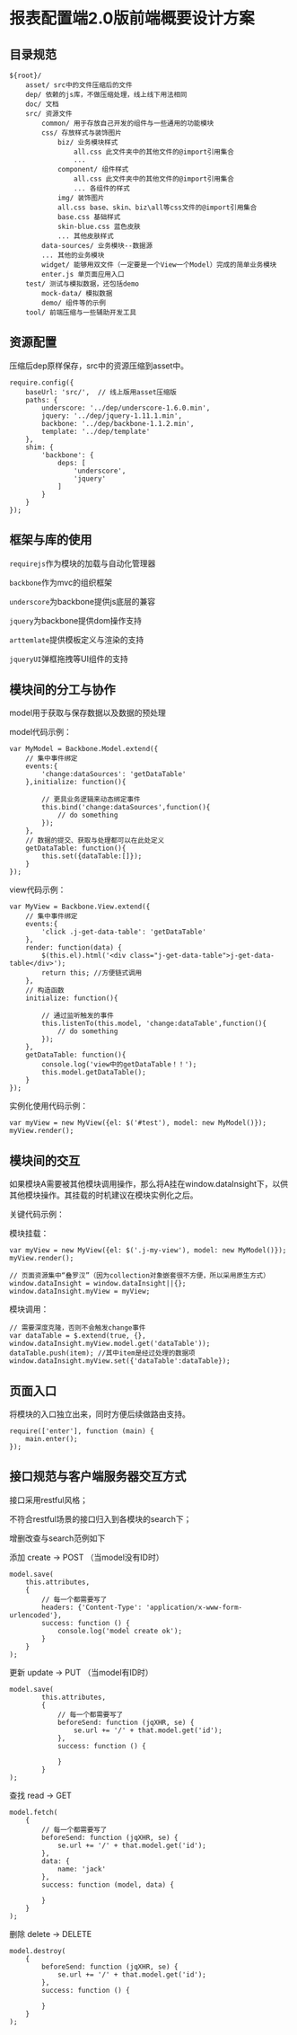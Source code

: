 # 报表配置端2.0版前端概要设计方案

## 目录规范

    ${root}/
        asset/ src中的文件压缩后的文件
        dep/ 依赖的js库，不做压缩处理，线上线下用法相同
        doc/ 文档
        src/ 资源文件
            common/ 用于存放自己开发的组件与一些通用的功能模块
            css/ 存放样式与装饰图片
                biz/ 业务模块样式
                    all.css 此文件夹中的其他文件的@import引用集合
                    ...
                component/ 组件样式
                    all.css 此文件夹中的其他文件的@import引用集合
                    ... 各组件的样式
                img/ 装饰图片
                all.css base、skin、biz\all等css文件的@import引用集合
                base.css 基础样式
                skin-blue.css 蓝色皮肤
                ... 其他皮肤样式
            data-sources/ 业务模块--数据源
            ... 其他的业务模块
            widget/ 能够用双文件（一定要是一个View一个Model）完成的简单业务模块
            enter.js 单页面应用入口
        test/ 测试与模拟数据，还包括demo
            mock-data/ 模拟数据
            demo/ 组件等的示例
        tool/ 前端压缩与一些辅助开发工具

## 资源配置

压缩后dep原样保存，src中的资源压缩到asset中。
	
	require.config({
        baseUrl: 'src/',  // 线上版用asset压缩版
        paths: {
            underscore: '../dep/underscore-1.6.0.min',
            jquery: '../dep/jquery-1.11.1.min',
            backbone: '../dep/backbone-1.1.2.min',
            template: '../dep/template'
        },
        shim: {
            'backbone': {
                deps: [
                    'underscore',
                    'jquery'
                ]
            }
        }
    });


## 框架与库的使用 ##

`requirejs`作为模块的加载与自动化管理器

`backbone`作为mvc的组织框架

`underscore`为backbone提供js底层的兼容

`jquery`为backbone提供dom操作支持

`arttemlate`提供模板定义与渲染的支持

`jqueryUI`弹框拖拽等UI组件的支持

## 模块间的分工与协作
model用于获取与保存数据以及数据的预处理

model代码示例：

	var MyModel = Backbone.Model.extend({
        // 集中事件绑定
        events:{
            'change:dataSources': 'getDataTable'
        },initialize: function(){

            // 更具业务逻辑来动态绑定事件
            this.bind('change:dataSources',function(){
                // do something
            });
        },
        // 数据的提交、获取与处理都可以在此处定义
        getDataTable: function(){
            this.set({dataTable:[]});
        }
    });
	
view代码示例：

    var MyView = Backbone.View.extend({
        // 集中事件绑定
        events:{
            'click .j-get-data-table': 'getDataTable'
        },
        render: function(data) {
            $(this.el).html('<div class="j-get-data-table">j-get-data-table</div>');
            return this; //方便链式调用
        },
        // 构造函数
        initialize: function(){
            
            // 通过监听触发的事件
            this.listenTo(this.model, 'change:dataTable',function(){
                // do something
            });
        },
        getDataTable: function(){
            console.log('view中的getDataTable！！');
            this.model.getDataTable();
        }
    });
	
实例化使用代码示例：

    var myView = new MyView({el: $('#test'), model: new MyModel()});
    myView.render();

## 模块间的交互

如果模块A需要被其他模块调用操作，那么将A挂在window.dataInsight下，以供其他模块操作。其挂载的时机建议在模块实例化之后。

关键代码示例：

模块挂载：

    var myView = new MyView({el: $('.j-my-view'), model: new MyModel()});
    myView.render();

    // 页面资源集中“叠罗汉”（因为collection对象嵌套很不方便，所以采用原生方式）
    window.dataInsight = window.dataInsight||{};
    window.dataInsight.myView = myView;
    
模块调用：
	
	// 需要深度克隆，否则不会触发change事件
    var dataTable = $.extend(true, {}, window.dataInsight.myView.model.get('dataTable'));
    dataTable.push(item); //其中item是经过处理的数据项
    window.dataInsight.myView.set({'dataTable':dataTable});

## 页面入口

将模块的入口独立出来，同时方便后续做路由支持。

	require(['enter'], function (main) {
        main.enter();
    });

## 接口规范与客户端服务器交互方式

接口采用restful风格；

不符合restful场景的接口归入到各模块的search下；

增删改查与search范例如下

添加 create → POST （当model没有ID时）

    model.save(
        this.attributes,
        {
            // 每一个都需要写了
            headers: {'Content-Type': 'application/x-www-form-urlencoded'},                
            success: function () {
                console.log('model create ok');
            }
        }
    );

更新 update → PUT （当model有ID时）

    model.save(
            this.attributes,
            {
                // 每一个都需要写了
                beforeSend: function (jqXHR, se) {
                    se.url += '/' + that.model.get('id');                    
                },
                success: function () {
                    
                }
            }
    );
    
查找 read → GET

    model.fetch(
        {
            // 每一个都需要写了
            beforeSend: function (jqXHR, se) {
                se.url += '/' + that.model.get('id');
            },
            data: {
                name: 'jack'
            },
            success: function (model, data) {
            
            }
        }
    );
    
删除 delete → DELETE

    model.destroy(
        {
            beforeSend: function (jqXHR, se) {
                se.url += '/' + that.model.get('id');
            },
            success: function () {
            
            }
        }
    );